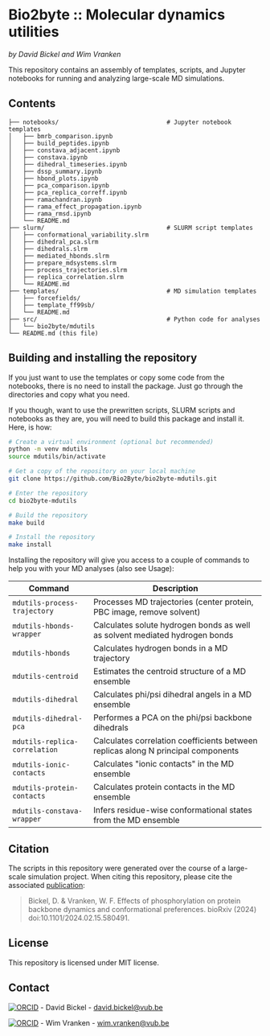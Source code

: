 # Bio2byte :: Molecular dynamics utilities

*by David Bickel and Wim Vranken*

This repository contains an assembly of templates, scripts, and Jupyter 
notebooks for running and analyzing large-scale MD simulations.

## Contents

```
├── notebooks/                              # Jupyter notebook templates
│   ├── bmrb_comparison.ipynb
│   ├── build_peptides.ipynb
│   ├── constava_adjacent.ipynb
│   ├── constava.ipynb
│   ├── dihedral_timeseries.ipynb
│   ├── dssp_summary.ipynb
│   ├── hbond_plots.ipynb
│   ├── pca_comparison.ipynb
│   ├── pca_replica_correff.ipynb
│   ├── ramachandran.ipynb
│   ├── rama_effect_propagation.ipynb
│   ├── rama_rmsd.ipynb
│   └── README.md
├── slurm/                                  # SLURM script templates
│   ├── conformational_variability.slrm
│   ├── dihedral_pca.slrm
│   ├── dihedrals.slrm
│   ├── mediated_hbonds.slrm
│   ├── prepare_mdsystems.slrm
│   ├── process_trajectories.slrm
│   ├── replica_correlation.slrm
│   └── README.md
├── templates/                              # MD simulation templates
│   ├── forcefields/
│   ├── template_ff99sb/
│   └── README.md
├── src/                                    # Python code for analyses
│   └── bio2byte/mdutils
└── README.md (this file)
```

## Building and installing the repository

If you just want to use the templates or copy some code from the notebooks,
there is no need to install the package. Just go through the directories and 
copy what you need.

If you though, want to use the prewritten scripts, SLURM scripts and notebooks
as they are, you will need to build this package and install it. Here, is how:

```sh
# Create a virtual environment (optional but recommended)
python -m venv mdutils
source mdutils/bin/activate

# Get a copy of the repository on your local machine
git clone https://github.com/Bio2Byte/bio2byte-mdutils.git

# Enter the repository
cd bio2byte-mdutils

# Build the repository
make build

# Install the repository
make install
```

Installing the repository will give you access to a couple of commands to help
you with your MD analyses (also see Usage):

| Command                       | Description |
|-------------------------------|-------------|
| `mdutils-process-trajectory`  | Processes MD trajectories (center protein, PBC image, remove solvent) |
| `mdutils-hbonds-wrapper`      | Calculates solute hydrogen bonds as well as solvent mediated hydrogen bonds |
| `mdutils-hbonds`              | Calculates hydrogen bonds in a MD trajectory |
| `mdutils-centroid`            | Estimates the centroid structure of a MD ensemble |
| `mdutils-dihedral`            | Calculates phi/psi dihedral angels in a MD ensemble |
| `mdutils-dihedral-pca`        | Performes a PCA on the phi/psi backbone dihedrals |
| `mdutils-replica-correlation` | Calculates correlation coefficients between replicas along N principal components |
| `mdutils-ionic-contacts`      | Calculates "ionic contacts" in the MD ensemble |
| `mdutils-protein-contacts`    | Calculates protein contacts in the MD ensemble |
| `mdutils-constava-wrapper`    | Infers residue-wise conformational states from the MD ensemble |

## Citation

The scripts in this repository were generated over the course of a 
large-scale simulation project. When citing this repository, please
cite the associated [publication](https://www.biorxiv.org/content/10.1101/2024.02.15.580491v1):

> Bickel, D. & Vranken, W. F. 
> Effects of phosphorylation on protein backbone dynamics and conformational preferences. 
> bioRxiv (2024) doi:10.1101/2024.02.15.580491.

## License

This repository is licensed under MIT license.

## Contact

[![ORCID](https://orcid.org/sites/default/files/images/orcid_16x16.png)](https://orcid.org/0000-0003-0332-8338) - David Bickel - [david.bickel@vub.be](mailto:david.bickel@vub.be)

[![ORCID](https://orcid.org/sites/default/files/images/orcid_16x16.png)](https://orcid.org/0000-0001-7470-4324) - Wim Vranken -  [wim.vranken@vub.be](mailto:wim.vranken@vub.be)
